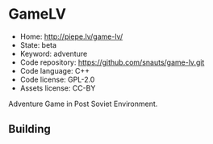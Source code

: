 # GameLV

- Home: http://piepe.lv/game-lv/
- State: beta
- Keyword: adventure
- Code repository: https://github.com/snauts/game-lv.git
- Code language: C++
- Code license: GPL-2.0
- Assets license: CC-BY

Adventure Game in Post Soviet Environment.

## Building
